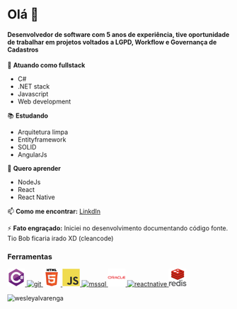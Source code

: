 <h1 align="left">Olá 👋</h1>
<h4 align="left">Desenvolvedor de software com 5 anos de experiência, tive oportunidade de trabalhar em projetos voltados a LGPD, Workflow e Governança de Cadastros</h4>

🔭 **Atuando como fullstack**
 - C#
 - .NET stack
 - Javascript
 - Web development

📚 **Estudando**
- Arquitetura limpa
- Entityframework
- SOLID 
- AngularJs

💭 **Quero aprender**
- NodeJs
- React
- React Native

📫 **Como me encontrar:** [LinkdIn](https://www.linkedin.com/in/wesley-alvarenga-b8a7a129)

⚡ **Fato engraçado:** Iniciei no desenvolvimento documentando código fonte. Tio Bob ficaria irado XD (cleancode)


<h3 align="left">Ferramentas</h3>
<p align="left"> <a href="https://www.w3schools.com/cs/" target="_blank" rel="noreferrer"> <img src="https://raw.githubusercontent.com/devicons/devicon/master/icons/csharp/csharp-original.svg" alt="csharp" width="40" height="40"/> </a> <a href="https://git-scm.com/" target="_blank" rel="noreferrer"> <img src="https://www.vectorlogo.zone/logos/git-scm/git-scm-icon.svg" alt="git" width="40" height="40"/> </a> <a href="https://www.w3.org/html/" target="_blank" rel="noreferrer"> <img src="https://raw.githubusercontent.com/devicons/devicon/master/icons/html5/html5-original-wordmark.svg" alt="html5" width="40" height="40"/> </a> <a href="https://developer.mozilla.org/en-US/docs/Web/JavaScript" target="_blank" rel="noreferrer"> <img src="https://raw.githubusercontent.com/devicons/devicon/master/icons/javascript/javascript-original.svg" alt="javascript" width="40" height="40"/> </a> <a href="https://www.microsoft.com/en-us/sql-server" target="_blank" rel="noreferrer"> <img src="https://www.svgrepo.com/show/303229/microsoft-sql-server-logo.svg" alt="mssql" width="40" height="40"/> </a> <a href="https://www.oracle.com/" target="_blank" rel="noreferrer"> <img src="https://raw.githubusercontent.com/devicons/devicon/master/icons/oracle/oracle-original.svg" alt="oracle" width="40" height="40"/> </a> <a href="https://reactnative.dev/" target="_blank" rel="noreferrer"> <img src="https://reactnative.dev/img/header_logo.svg" alt="reactnative" width="40" height="40"/> </a> <a href="https://redis.io" target="_blank" rel="noreferrer"> <img src="https://raw.githubusercontent.com/devicons/devicon/master/icons/redis/redis-original-wordmark.svg" alt="redis" width="40" height="40"/> </a> </p>

<p><img align="center" src="https://github-readme-stats.vercel.app/api/top-langs?username=wesleyalvarenga&show_icons=true&locale=en&layout=compact" alt="wesleyalvarenga" /></p>
